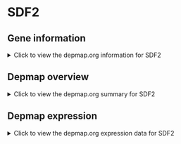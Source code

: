 <h1>SDF2</h1>

<h2>Gene information</h2>
<details>
  <summary>Click to view the depmap.org information for SDF2</summary>
  <iframe src="https://depmap.org/portal/gene/SDF2?tab=about" style="border:none;width:100%;height:800px"></iframe>
</details>

<h2>Depmap overview</h2>
<details>
  <summary>Click to view the depmap.org summary for SDF2</summary>
  <iframe src="https://depmap.org/portal/gene/SDF2?tab=overview" style="border:none;width:100%;height:800px"></iframe>
</details>

<h2>Depmap expression</h2>
<details>
  <summary>Click to view the depmap.org expression data for SDF2</summary>
  <iframe src="https://depmap.org/portal/gene/SDF2?tab=characterization" style="border:none;width:100%;height:800px"></iframe>
</details>


<!--
<h2>Reactome Pathway diagram</h2>
PNAME
-->


